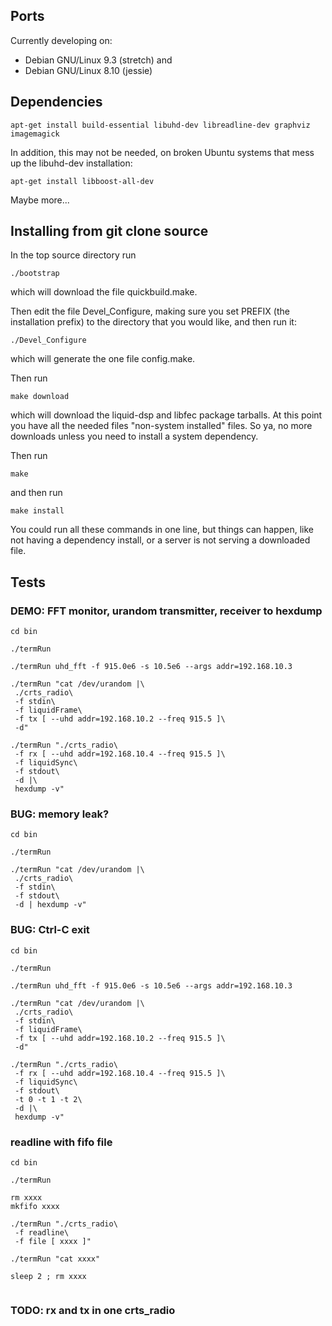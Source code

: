 ## Ports

Currently developing on: 
  - Debian GNU/Linux 9.3 (stretch) and
  - Debian GNU/Linux 8.10 (jessie)

## Dependencies


```
apt-get install build-essential libuhd-dev libreadline-dev graphviz imagemagick
```

In addition, this may not be needed, on broken Ubuntu systems that mess up
the libuhd-dev installation:
```
apt-get install libboost-all-dev
```

Maybe more...


## Installing from git clone source

In the top source directory run

```
./bootstrap
```
which will download the file quickbuild.make.

Then edit the file Devel_Configure, making sure you set
PREFIX (the installation prefix) to the directory that you
would like, and then run it:
```
./Devel_Configure
```
which will generate the one file config.make.

Then run
```
make download
```
which will download the liquid-dsp and libfec package tarballs.
At this point you have all the needed files "non-system installed"
files.  So ya, no more downloads unless you need to install a
system dependency.

Then run
```
make
```
and then run
```
make install
```

You could run all these commands in one line, but things can
happen, like not having a dependency install, or a server
is not serving a downloaded file.


## Tests


### DEMO: FFT monitor, urandom transmitter, receiver to hexdump

```
cd bin

./termRun

./termRun uhd_fft -f 915.0e6 -s 10.5e6 --args addr=192.168.10.3

./termRun "cat /dev/urandom |\
 ./crts_radio\
 -f stdin\
 -f liquidFrame\
 -f tx [ --uhd addr=192.168.10.2 --freq 915.5 ]\
 -d"

./termRun "./crts_radio\
 -f rx [ --uhd addr=192.168.10.4 --freq 915.5 ]\
 -f liquidSync\
 -f stdout\
 -d |\
 hexdump -v"

```




### BUG: memory leak?

```
cd bin

./termRun

./termRun "cat /dev/urandom |\
 ./crts_radio\
 -f stdin\
 -f stdout\
 -d | hexdump -v"

```


### BUG: Ctrl-C exit


```
cd bin

./termRun

./termRun uhd_fft -f 915.0e6 -s 10.5e6 --args addr=192.168.10.3

./termRun "cat /dev/urandom |\
 ./crts_radio\
 -f stdin\
 -f liquidFrame\
 -f tx [ --uhd addr=192.168.10.2 --freq 915.5 ]\
 -d"

./termRun "./crts_radio\
 -f rx [ --uhd addr=192.168.10.4 --freq 915.5 ]\
 -f liquidSync\
 -f stdout\
 -t 0 -t 1 -t 2\
 -d |\
 hexdump -v"

```



### readline with fifo file


```
cd bin

./termRun

rm xxxx
mkfifo xxxx

./termRun "./crts_radio\
 -f readline\
 -f file [ xxxx ]"

./termRun "cat xxxx"

sleep 2 ; rm xxxx


```

### TODO: rx and tx in one crts_radio



